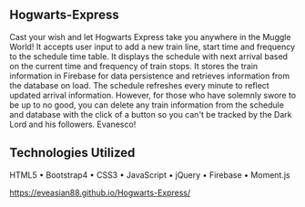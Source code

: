 ## Hogwarts-Express

Cast your wish and let Hogwarts Express take you anywhere in the Muggle World! It accepts user input to add a new train line, start time and frequency to the schedule time table. It displays the schedule with next arrival based on the current time and frequency of train stops. It stores the train information in Firebase for data persistence and retrieves information from the database on load. The schedule refreshes every minute to reflect updated arrival information. However, for those who have solemnly swore to be up to no good, you can delete any train information from the schedule and database with the click of a button so you can't be tracked by the Dark Lord and his followers. Evanesco!

## Technologies Utilized
HTML5 • Bootstrap4 • CSS3 • JavaScript • jQuery • Firebase • Moment.js

https://eveasian88.github.io/Hogwarts-Express/
